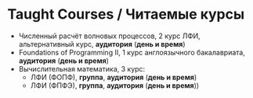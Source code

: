 # Taught Courses / Читаемые курсы
- Численный расчёт волновых процессов, 2 курс ЛФИ, альтернативный курс, **аудитория** (**день и время**)
- Foundations of Programming II, 1 курс англоязычного бакалавриата, **аудитория** (**день и время**)
- Вычислительная математика, 3 курс:
  - ЛФИ (ФОПФ), **группа**, **аудитория** (**день и время**)
  - ЛФИ (ФПФЭ), **группа**, **аудитория** (**день и время**))
